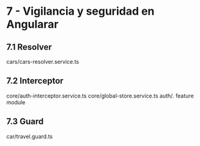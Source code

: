 # 7 - Vigilancia y seguridad en Angularar

## 7.1 Resolver
cars/cars-resolver.service.ts

## 7.2 Interceptor
core/auth-interceptor.service.ts
core/global-store.service.ts
auth/*.* feature module

## 7.3 Guard
car/travel.guard.ts




